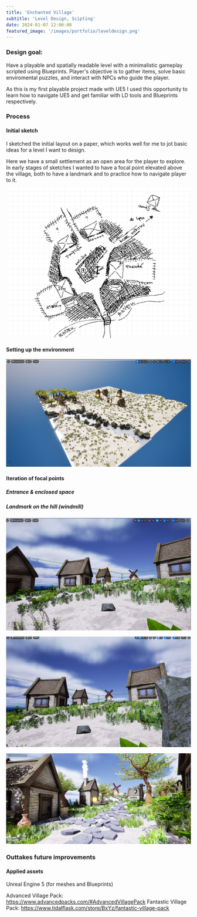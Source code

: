 ```yaml
---
title: 'Enchanted Village'
subtitle: 'Level Design, Scipting'
date: 2024-01-07 12:00:00
featured_image: '/images/portfolio/leveldesign.png'
---
```


### Design goal:
Have a playable and spatially readable level with a minimalistic gameplay scripted using Blueprints. Player's objective is to gather items, solve basic enviromental puzzles, and interact with NPCs who guide the player.

As this is my first playable project made with UE5 I used this opportunity to learn how to navigate UE5 and get familiar with LD tools and Blueprints respectively.

### Process

#### Initial sketch

I sketched the initial layout on a paper, which works well for me to jot basic ideas for a level I want to design.

Here we have a small settlement as an open area for the player to explore. In early stages of sketches I wanted to have a focal point elevated above the village, both to have a landmark and to practice how to navigate player to it.

![](/images/portfolio/sketch.png)

#### Setting up the environment
![](/images/portfolio/earlyphase.png)

#### Iteration of focal points

##### Entrance & enclosed space

##### Landmark on the hill (windmill)

![](/images/portfolio/iteratingwindmill1.png)


![](/images/portfolio/iteratingwindmill2.png)


![](/images/portfolio/windmill.png)


### Outtakes future improvements



#### Applied assets
Unreal Engine 5 (for meshes and Blueprints)

Advanced Village Pack: https://www.advancedpacks.com/#AdvancedVillagePack
Fantastic Village Pack: https://www.tidalflask.com/store/BxYz/fantastic-village-pack